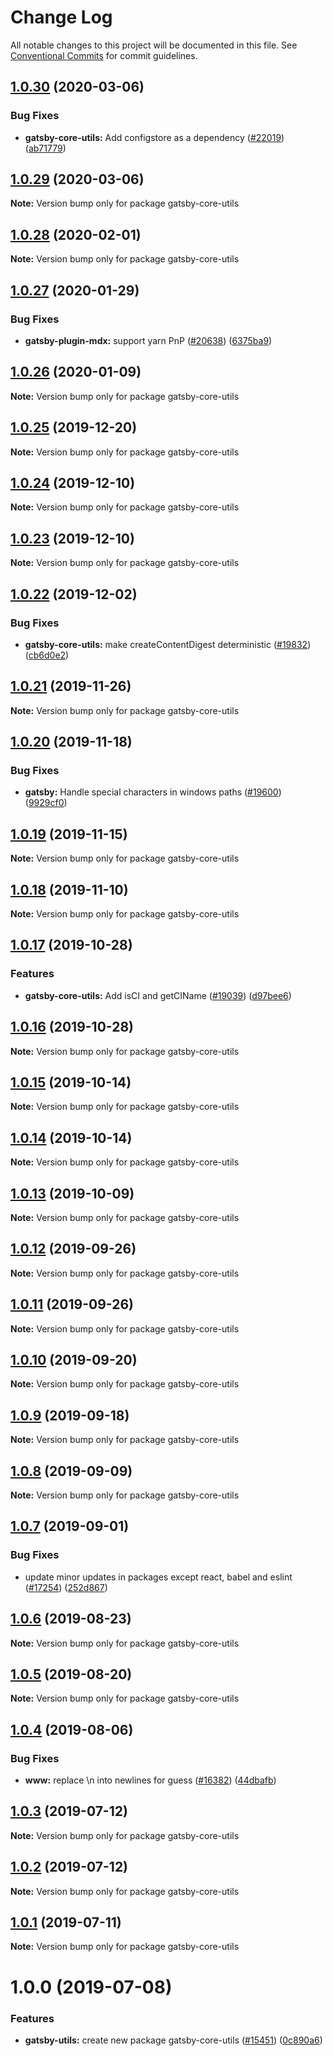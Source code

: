 # Change Log

All notable changes to this project will be documented in this file.
See [Conventional Commits](https://conventionalcommits.org) for commit guidelines.

## [1.0.30](https://github.com/gatsbyjs/gatsby/compare/gatsby-core-utils@1.0.29...gatsby-core-utils@1.0.30) (2020-03-06)

### Bug Fixes

- **gatsby-core-utils:** Add configstore as a dependency ([#22019](https://github.com/gatsbyjs/gatsby/issues/22019)) ([ab71779](https://github.com/gatsbyjs/gatsby/commit/ab71779))

## [1.0.29](https://github.com/gatsbyjs/gatsby/compare/gatsby-core-utils@1.0.28...gatsby-core-utils@1.0.29) (2020-03-06)

**Note:** Version bump only for package gatsby-core-utils

## [1.0.28](https://github.com/gatsbyjs/gatsby/compare/gatsby-core-utils@1.0.27...gatsby-core-utils@1.0.28) (2020-02-01)

**Note:** Version bump only for package gatsby-core-utils

## [1.0.27](https://github.com/gatsbyjs/gatsby/compare/gatsby-core-utils@1.0.26...gatsby-core-utils@1.0.27) (2020-01-29)

### Bug Fixes

- **gatsby-plugin-mdx:** support yarn PnP ([#20638](https://github.com/gatsbyjs/gatsby/issues/20638)) ([6375ba9](https://github.com/gatsbyjs/gatsby/commit/6375ba9))

## [1.0.26](https://github.com/gatsbyjs/gatsby/compare/gatsby-core-utils@1.0.25...gatsby-core-utils@1.0.26) (2020-01-09)

**Note:** Version bump only for package gatsby-core-utils

## [1.0.25](https://github.com/gatsbyjs/gatsby/compare/gatsby-core-utils@1.0.24...gatsby-core-utils@1.0.25) (2019-12-20)

**Note:** Version bump only for package gatsby-core-utils

## [1.0.24](https://github.com/gatsbyjs/gatsby/compare/gatsby-core-utils@1.0.22...gatsby-core-utils@1.0.24) (2019-12-10)

**Note:** Version bump only for package gatsby-core-utils

## [1.0.23](https://github.com/gatsbyjs/gatsby/compare/gatsby-core-utils@1.0.22...gatsby-core-utils@1.0.23) (2019-12-10)

**Note:** Version bump only for package gatsby-core-utils

## [1.0.22](https://github.com/gatsbyjs/gatsby/compare/gatsby-core-utils@1.0.21...gatsby-core-utils@1.0.22) (2019-12-02)

### Bug Fixes

- **gatsby-core-utils:** make createContentDigest deterministic ([#19832](https://github.com/gatsbyjs/gatsby/issues/19832)) ([cb6d0e2](https://github.com/gatsbyjs/gatsby/commit/cb6d0e2))

## [1.0.21](https://github.com/gatsbyjs/gatsby/compare/gatsby-core-utils@1.0.20...gatsby-core-utils@1.0.21) (2019-11-26)

**Note:** Version bump only for package gatsby-core-utils

## [1.0.20](https://github.com/gatsbyjs/gatsby/compare/gatsby-core-utils@1.0.19...gatsby-core-utils@1.0.20) (2019-11-18)

### Bug Fixes

- **gatsby:** Handle special characters in windows paths ([#19600](https://github.com/gatsbyjs/gatsby/issues/19600)) ([9929cf0](https://github.com/gatsbyjs/gatsby/commit/9929cf0))

## [1.0.19](https://github.com/gatsbyjs/gatsby/compare/gatsby-core-utils@1.0.18...gatsby-core-utils@1.0.19) (2019-11-15)

**Note:** Version bump only for package gatsby-core-utils

## [1.0.18](https://github.com/gatsbyjs/gatsby/compare/gatsby-core-utils@1.0.17...gatsby-core-utils@1.0.18) (2019-11-10)

**Note:** Version bump only for package gatsby-core-utils

## [1.0.17](https://github.com/gatsbyjs/gatsby/compare/gatsby-core-utils@1.0.16...gatsby-core-utils@1.0.17) (2019-10-28)

### Features

- **gatsby-core-utils:** Add isCI and getCIName ([#19039](https://github.com/gatsbyjs/gatsby/issues/19039)) ([d97bee6](https://github.com/gatsbyjs/gatsby/commit/d97bee6))

## [1.0.16](https://github.com/gatsbyjs/gatsby/compare/gatsby-core-utils@1.0.15...gatsby-core-utils@1.0.16) (2019-10-28)

**Note:** Version bump only for package gatsby-core-utils

## [1.0.15](https://github.com/gatsbyjs/gatsby/compare/gatsby-core-utils@1.0.14...gatsby-core-utils@1.0.15) (2019-10-14)

**Note:** Version bump only for package gatsby-core-utils

## [1.0.14](https://github.com/gatsbyjs/gatsby/compare/gatsby-core-utils@1.0.13...gatsby-core-utils@1.0.14) (2019-10-14)

**Note:** Version bump only for package gatsby-core-utils

## [1.0.13](https://github.com/gatsbyjs/gatsby/compare/gatsby-core-utils@1.0.12...gatsby-core-utils@1.0.13) (2019-10-09)

**Note:** Version bump only for package gatsby-core-utils

## [1.0.12](https://github.com/gatsbyjs/gatsby/compare/gatsby-core-utils@1.0.10...gatsby-core-utils@1.0.12) (2019-09-26)

**Note:** Version bump only for package gatsby-core-utils

## [1.0.11](https://github.com/gatsbyjs/gatsby/compare/gatsby-core-utils@1.0.10...gatsby-core-utils@1.0.11) (2019-09-26)

**Note:** Version bump only for package gatsby-core-utils

## [1.0.10](https://github.com/gatsbyjs/gatsby/compare/gatsby-core-utils@1.0.9...gatsby-core-utils@1.0.10) (2019-09-20)

**Note:** Version bump only for package gatsby-core-utils

## [1.0.9](https://github.com/gatsbyjs/gatsby/compare/gatsby-core-utils@1.0.8...gatsby-core-utils@1.0.9) (2019-09-18)

**Note:** Version bump only for package gatsby-core-utils

## [1.0.8](https://github.com/gatsbyjs/gatsby/compare/gatsby-core-utils@1.0.7...gatsby-core-utils@1.0.8) (2019-09-09)

**Note:** Version bump only for package gatsby-core-utils

## [1.0.7](https://github.com/gatsbyjs/gatsby/compare/gatsby-core-utils@1.0.6...gatsby-core-utils@1.0.7) (2019-09-01)

### Bug Fixes

- update minor updates in packages except react, babel and eslint ([#17254](https://github.com/gatsbyjs/gatsby/issues/17254)) ([252d867](https://github.com/gatsbyjs/gatsby/commit/252d867))

## [1.0.6](https://github.com/gatsbyjs/gatsby/compare/gatsby-core-utils@1.0.5...gatsby-core-utils@1.0.6) (2019-08-23)

**Note:** Version bump only for package gatsby-core-utils

## [1.0.5](https://github.com/gatsbyjs/gatsby/compare/gatsby-core-utils@1.0.4...gatsby-core-utils@1.0.5) (2019-08-20)

**Note:** Version bump only for package gatsby-core-utils

## [1.0.4](https://github.com/gatsbyjs/gatsby/compare/gatsby-core-utils@1.0.3...gatsby-core-utils@1.0.4) (2019-08-06)

### Bug Fixes

- **www:** replace \n into newlines for guess ([#16382](https://github.com/gatsbyjs/gatsby/issues/16382)) ([44dbafb](https://github.com/gatsbyjs/gatsby/commit/44dbafb))

## [1.0.3](https://github.com/gatsbyjs/gatsby/compare/gatsby-core-utils@1.0.2...gatsby-core-utils@1.0.3) (2019-07-12)

**Note:** Version bump only for package gatsby-core-utils

## [1.0.2](https://github.com/gatsbyjs/gatsby/compare/gatsby-core-utils@1.0.1...gatsby-core-utils@1.0.2) (2019-07-12)

**Note:** Version bump only for package gatsby-core-utils

## [1.0.1](https://github.com/gatsbyjs/gatsby/compare/gatsby-core-utils@1.0.0...gatsby-core-utils@1.0.1) (2019-07-11)

**Note:** Version bump only for package gatsby-core-utils

# 1.0.0 (2019-07-08)

### Features

- **gatsby-utils:** create new package gatsby-core-utils ([#15451](https://github.com/gatsbyjs/gatsby/issues/15451)) ([0c890a6](https://github.com/gatsbyjs/gatsby/commit/0c890a6))
